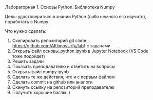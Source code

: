 Лабораторная 1. Основы Python. Библиотека Numpy

Цель: удостовериться в знании Python (либо немного его изучить), поработать с Numpy

Что нужно сделать:

1) Скопировать репозиторий git clone https://github.com/AKlimovUrfu/lab1 с задачами
2) Открыть файл основы_python.ipynb в Jupyter Notebook (VS Code тоже подойдет)
3) Решить задачи
4) Показать преподавателю и ответить на вопросы
5) Открыть файл numpy.ipynb
6) Сделать те же действия, что и с первым файлом
7) Сделать commit на github или аналоги
8) Скинуть ссылку на репозиторий преподавателю
9) Получить хорошие баллы :)
